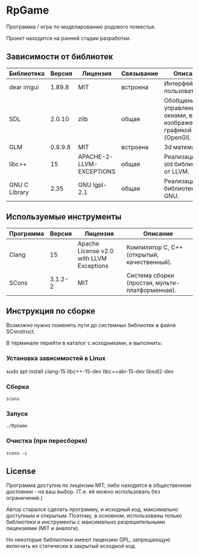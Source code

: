 # RpGame
Программа / игра по моделированию родового поместья.

Проект находится на ранней стадии разработки.



## Зависимости от библиотек
| Библиотека    | Версия  | Лицензия                   | Связывание | Описание |
| ------------- | ------- | -------------------------- | ---------- | -------- |
| dear imgui    | 1.89.8  | MIT                        | встроена   | Интерфейс пользователя. |
| SDL           | 2.0.10  | zlib                       | общая      | Обобщение управления окнами, вводом, изображениями, графикой (OpenGl). |
| GLM           | 0.9.9.8 | MIT                        | встроена   | 3d математика. |
| libc++        | 15      | APACHE-2-LLVM-EXCEPTIONS   | общая      | Реализация С++ std библиотеки от LLVM. |
| GNU C Library | 2.35    | GNU lgpl-2.1               | общая      | Реализация С библиотеки от GNU. |



## Используемые инструменты
| Программа  | Версия  | Лицензия                                 | Описание    |
| ---------- | ------- | ---------------------------------------- | ----------- |
| Clang      | 15      | Apache License v2.0 with LLVM Exceptions | Компилятор C, С++ (открытый, качественный). |
| SCons      | 3.1.2-2 | MIT                                      | Система сборки (простая, мульти-платформенная). |



## Инструкция по сборке
Возможно нужно поменять пути до системных библиотек в файле SConstruct.

В терминале перейти в каталог с исходниками, и выполнить:

### Установка зависимостей в Linux
sudo apt install clang-15 libc++-15-dev libc++abi-15-dev libsdl2-dev

### Сборка
```
scons
```

### Запуск
```
./RpGame
```

### Очистка (при пересборке)
```
scons -c
```



## License
Программа доступна по лицензии MIT; либо находится в общественном достоянии - на ваш выбор.
(Т.е. её можно использовать без ограничений.)

Автор старался сделать программу, и исходный код, максимально доступным и открытым.
Поэтому, в основном, использованы только библиотеки и инструменты с максимально разрешительными лицензиями (MIT и аналоги).

Но некоторые библиотеки имеют лицензию GPL, запрещающую включать их статически в закрытый исходной код.

